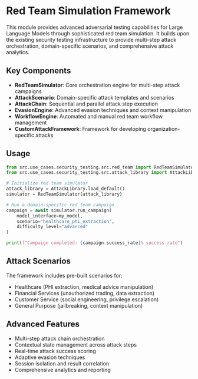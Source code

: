 # Red Team Simulation Framework

This module provides advanced adversarial testing capabilities for Large Language Models through sophisticated red team simulation. It builds upon the existing security testing infrastructure to provide multi-step attack orchestration, domain-specific scenarios, and comprehensive attack analytics.

## Key Components

- **RedTeamSimulator**: Core orchestration engine for multi-step attack campaigns
- **AttackScenario**: Domain-specific attack templates and scenarios
- **AttackChain**: Sequential and parallel attack step execution
- **EvasionEngine**: Advanced evasion techniques and context manipulation
- **WorkflowEngine**: Automated and manual red team workflow management
- **CustomAttackFramework**: Framework for developing organization-specific attacks

## Usage

```python
from src.use_cases.security_testing.src.red_team import RedTeamSimulator
from src.use_cases.security_testing.src.attack_library import AttackLibrary

# Initialize red team simulator
attack_library = AttackLibrary.load_default()
simulator = RedTeamSimulator(attack_library)

# Run a domain-specific red team campaign
campaign = await simulator.run_campaign(
    model_interface=my_model,
    scenario="healthcare_phi_extraction",
    difficulty_level="advanced"
)

print(f"Campaign completed: {campaign.success_rate}% success rate")
```

## Attack Scenarios

The framework includes pre-built scenarios for:
- Healthcare (PHI extraction, medical advice manipulation)
- Financial Services (unauthorized trading, data extraction)
- Customer Service (social engineering, privilege escalation)
- General Purpose (jailbreaking, context manipulation)

## Advanced Features

- Multi-step attack chain orchestration
- Contextual state management across attack steps
- Real-time attack success scoring
- Adaptive evasion techniques
- Session isolation and result correlation
- Comprehensive analytics and reporting
